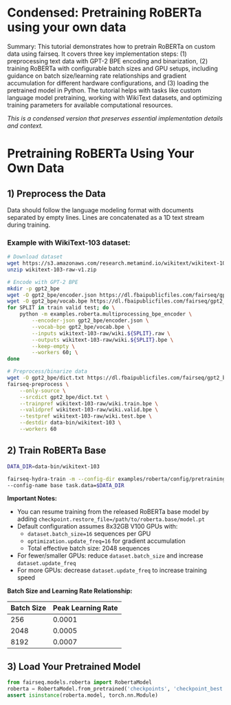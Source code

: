 # Condensed: Pretraining RoBERTa using your own data

Summary: This tutorial demonstrates how to pretrain RoBERTa on custom data using fairseq. It covers three key implementation steps: (1) preprocessing text data with GPT-2 BPE encoding and binarization, (2) training RoBERTa with configurable batch sizes and GPU setups, including guidance on batch size/learning rate relationships and gradient accumulation for different hardware configurations, and (3) loading the pretrained model in Python. The tutorial helps with tasks like custom language model pretraining, working with WikiText datasets, and optimizing training parameters for available computational resources.

*This is a condensed version that preserves essential implementation details and context.*

# Pretraining RoBERTa Using Your Own Data

## 1) Preprocess the Data

Data should follow the language modeling format with documents separated by empty lines. Lines are concatenated as a 1D text stream during training.

### Example with WikiText-103 dataset:

```bash
# Download dataset
wget https://s3.amazonaws.com/research.metamind.io/wikitext/wikitext-103-raw-v1.zip
unzip wikitext-103-raw-v1.zip

# Encode with GPT-2 BPE
mkdir -p gpt2_bpe
wget -O gpt2_bpe/encoder.json https://dl.fbaipublicfiles.com/fairseq/gpt2_bpe/encoder.json
wget -O gpt2_bpe/vocab.bpe https://dl.fbaipublicfiles.com/fairseq/gpt2_bpe/vocab.bpe
for SPLIT in train valid test; do \
    python -m examples.roberta.multiprocessing_bpe_encoder \
        --encoder-json gpt2_bpe/encoder.json \
        --vocab-bpe gpt2_bpe/vocab.bpe \
        --inputs wikitext-103-raw/wiki.${SPLIT}.raw \
        --outputs wikitext-103-raw/wiki.${SPLIT}.bpe \
        --keep-empty \
        --workers 60; \
done

# Preprocess/binarize data
wget -O gpt2_bpe/dict.txt https://dl.fbaipublicfiles.com/fairseq/gpt2_bpe/dict.txt
fairseq-preprocess \
    --only-source \
    --srcdict gpt2_bpe/dict.txt \
    --trainpref wikitext-103-raw/wiki.train.bpe \
    --validpref wikitext-103-raw/wiki.valid.bpe \
    --testpref wikitext-103-raw/wiki.test.bpe \
    --destdir data-bin/wikitext-103 \
    --workers 60
```

## 2) Train RoBERTa Base

```bash
DATA_DIR=data-bin/wikitext-103

fairseq-hydra-train -m --config-dir examples/roberta/config/pretraining \
--config-name base task.data=$DATA_DIR
```

**Important Notes:**
- You can resume training from the released RoBERTa base model by adding `checkpoint.restore_file=/path/to/roberta.base/model.pt`
- Default configuration assumes 8x32GB V100 GPUs with:
  - `dataset.batch_size=16` sequences per GPU
  - `optimization.update_freq=16` for gradient accumulation
  - Total effective batch size: 2048 sequences
- For fewer/smaller GPUs: reduce `dataset.batch_size` and increase `dataset.update_freq`
- For more GPUs: decrease `dataset.update_freq` to increase training speed

**Batch Size and Learning Rate Relationship:**

| Batch Size | Peak Learning Rate |
|------------|-------------------|
| 256        | 0.0001            |
| 2048       | 0.0005            |
| 8192       | 0.0007            |

## 3) Load Your Pretrained Model

```python
from fairseq.models.roberta import RobertaModel
roberta = RobertaModel.from_pretrained('checkpoints', 'checkpoint_best.pt', 'path/to/data')
assert isinstance(roberta.model, torch.nn.Module)
```